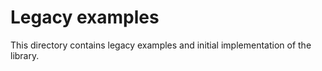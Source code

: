 # Legacy examples

This directory contains legacy examples and initial implementation
of the library.
